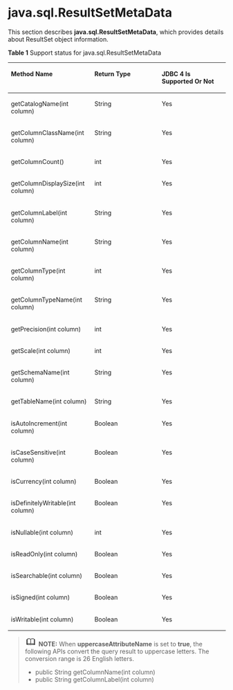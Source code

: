 # java.sql.ResultSetMetaData<a name="EN-US_TOPIC_0289900567"></a>

This section describes  **java.sql.ResultSetMetaData**, which provides details about ResultSet object information.

**Table  1**  Support status for java.sql.ResultSetMetaData

<a name="en-us_topic_0237120397_en-us_topic_0213179163_en-us_topic_0189251827_en-us_topic_0059777732_en-us_topic_0058965234_table43790439"></a>
<table><thead align="left"><tr id="en-us_topic_0237120397_en-us_topic_0213179163_en-us_topic_0189251827_en-us_topic_0059777732_en-us_topic_0058965234_row48017451"><th class="cellrowborder" valign="top" width="38.330000000000005%" id="mcps1.2.4.1.1"><p id="en-us_topic_0237120397_en-us_topic_0213179163_en-us_topic_0189251827_en-us_topic_0059777732_en-us_topic_0058965234_p56747370"><a name="en-us_topic_0237120397_en-us_topic_0213179163_en-us_topic_0189251827_en-us_topic_0059777732_en-us_topic_0058965234_p56747370"></a><a name="en-us_topic_0237120397_en-us_topic_0213179163_en-us_topic_0189251827_en-us_topic_0059777732_en-us_topic_0058965234_p56747370"></a>Method Name</p>
</th>
<th class="cellrowborder" valign="top" width="30.92%" id="mcps1.2.4.1.2"><p id="en-us_topic_0237120397_en-us_topic_0213179163_en-us_topic_0189251827_en-us_topic_0059777732_en-us_topic_0058965234_p24979458"><a name="en-us_topic_0237120397_en-us_topic_0213179163_en-us_topic_0189251827_en-us_topic_0059777732_en-us_topic_0058965234_p24979458"></a><a name="en-us_topic_0237120397_en-us_topic_0213179163_en-us_topic_0189251827_en-us_topic_0059777732_en-us_topic_0058965234_p24979458"></a>Return Type</p>
</th>
<th class="cellrowborder" valign="top" width="30.750000000000004%" id="mcps1.2.4.1.3"><p id="en-us_topic_0237120397_en-us_topic_0213179163_en-us_topic_0189251827_en-us_topic_0059777732_en-us_topic_0058965234_p9323005"><a name="en-us_topic_0237120397_en-us_topic_0213179163_en-us_topic_0189251827_en-us_topic_0059777732_en-us_topic_0058965234_p9323005"></a><a name="en-us_topic_0237120397_en-us_topic_0213179163_en-us_topic_0189251827_en-us_topic_0059777732_en-us_topic_0058965234_p9323005"></a>JDBC 4 Is Supported Or Not</p>
</th>
</tr>
</thead>
<tbody><tr id="row1973320341038"><td class="cellrowborder" valign="top" width="38.330000000000005%" headers="mcps1.2.4.1.1 "><p id="p0733203411313"><a name="p0733203411313"></a><a name="p0733203411313"></a>getCatalogName​(int column)</p>
</td>
<td class="cellrowborder" valign="top" width="30.92%" headers="mcps1.2.4.1.2 "><p id="p57332342312"><a name="p57332342312"></a><a name="p57332342312"></a>String</p>
</td>
<td class="cellrowborder" valign="top" width="30.750000000000004%" headers="mcps1.2.4.1.3 "><p id="p1373312341233"><a name="p1373312341233"></a><a name="p1373312341233"></a>Yes</p>
</td>
</tr>
<tr id="row1696612458614"><td class="cellrowborder" valign="top" width="38.330000000000005%" headers="mcps1.2.4.1.1 "><p id="p496619453616"><a name="p496619453616"></a><a name="p496619453616"></a>getColumnClassName​(int column)</p>
</td>
<td class="cellrowborder" valign="top" width="30.92%" headers="mcps1.2.4.1.2 "><p id="p10966245161"><a name="p10966245161"></a><a name="p10966245161"></a>String</p>
</td>
<td class="cellrowborder" valign="top" width="30.750000000000004%" headers="mcps1.2.4.1.3 "><p id="p149668451613"><a name="p149668451613"></a><a name="p149668451613"></a>Yes</p>
</td>
</tr>
<tr id="en-us_topic_0237120397_en-us_topic_0213179163_en-us_topic_0189251827_en-us_topic_0059777732_en-us_topic_0058965234_row15866543"><td class="cellrowborder" valign="top" width="38.330000000000005%" headers="mcps1.2.4.1.1 "><p id="en-us_topic_0237120397_en-us_topic_0213179163_en-us_topic_0189251827_en-us_topic_0059777732_en-us_topic_0058965234_p64178108"><a name="en-us_topic_0237120397_en-us_topic_0213179163_en-us_topic_0189251827_en-us_topic_0059777732_en-us_topic_0058965234_p64178108"></a><a name="en-us_topic_0237120397_en-us_topic_0213179163_en-us_topic_0189251827_en-us_topic_0059777732_en-us_topic_0058965234_p64178108"></a>getColumnCount()</p>
</td>
<td class="cellrowborder" valign="top" width="30.92%" headers="mcps1.2.4.1.2 "><p id="en-us_topic_0237120397_en-us_topic_0213179163_en-us_topic_0189251827_en-us_topic_0059777732_en-us_topic_0058965234_p17968003"><a name="en-us_topic_0237120397_en-us_topic_0213179163_en-us_topic_0189251827_en-us_topic_0059777732_en-us_topic_0058965234_p17968003"></a><a name="en-us_topic_0237120397_en-us_topic_0213179163_en-us_topic_0189251827_en-us_topic_0059777732_en-us_topic_0058965234_p17968003"></a>int</p>
</td>
<td class="cellrowborder" valign="top" width="30.750000000000004%" headers="mcps1.2.4.1.3 "><p id="en-us_topic_0237120397_en-us_topic_0213179163_en-us_topic_0189251827_en-us_topic_0059777732_en-us_topic_0058965234_p2812255"><a name="en-us_topic_0237120397_en-us_topic_0213179163_en-us_topic_0189251827_en-us_topic_0059777732_en-us_topic_0058965234_p2812255"></a><a name="en-us_topic_0237120397_en-us_topic_0213179163_en-us_topic_0189251827_en-us_topic_0059777732_en-us_topic_0058965234_p2812255"></a>Yes</p>
</td>
</tr>
<tr id="row317316124714"><td class="cellrowborder" valign="top" width="38.330000000000005%" headers="mcps1.2.4.1.1 "><p id="p117319125718"><a name="p117319125718"></a><a name="p117319125718"></a>getColumnDisplaySize​(int column)</p>
</td>
<td class="cellrowborder" valign="top" width="30.92%" headers="mcps1.2.4.1.2 "><p id="p2173191214717"><a name="p2173191214717"></a><a name="p2173191214717"></a>int</p>
</td>
<td class="cellrowborder" valign="top" width="30.750000000000004%" headers="mcps1.2.4.1.3 "><p id="p1417316121974"><a name="p1417316121974"></a><a name="p1417316121974"></a>Yes</p>
</td>
</tr>
<tr id="row11421344710"><td class="cellrowborder" valign="top" width="38.330000000000005%" headers="mcps1.2.4.1.1 "><p id="p16438341874"><a name="p16438341874"></a><a name="p16438341874"></a>getColumnLabel​(int column)</p>
</td>
<td class="cellrowborder" valign="top" width="30.92%" headers="mcps1.2.4.1.2 "><p id="p44313416716"><a name="p44313416716"></a><a name="p44313416716"></a>String</p>
</td>
<td class="cellrowborder" valign="top" width="30.750000000000004%" headers="mcps1.2.4.1.3 "><p id="p10436341276"><a name="p10436341276"></a><a name="p10436341276"></a>Yes</p>
</td>
</tr>
<tr id="en-us_topic_0237120397_en-us_topic_0213179163_en-us_topic_0189251827_en-us_topic_0059777732_en-us_topic_0058965234_row14831818"><td class="cellrowborder" valign="top" width="38.330000000000005%" headers="mcps1.2.4.1.1 "><p id="en-us_topic_0237120397_en-us_topic_0213179163_en-us_topic_0189251827_en-us_topic_0059777732_en-us_topic_0058965234_p29590292"><a name="en-us_topic_0237120397_en-us_topic_0213179163_en-us_topic_0189251827_en-us_topic_0059777732_en-us_topic_0058965234_p29590292"></a><a name="en-us_topic_0237120397_en-us_topic_0213179163_en-us_topic_0189251827_en-us_topic_0059777732_en-us_topic_0058965234_p29590292"></a>getColumnName(int column)</p>
</td>
<td class="cellrowborder" valign="top" width="30.92%" headers="mcps1.2.4.1.2 "><p id="en-us_topic_0237120397_en-us_topic_0213179163_en-us_topic_0189251827_en-us_topic_0059777732_en-us_topic_0058965234_p65715787"><a name="en-us_topic_0237120397_en-us_topic_0213179163_en-us_topic_0189251827_en-us_topic_0059777732_en-us_topic_0058965234_p65715787"></a><a name="en-us_topic_0237120397_en-us_topic_0213179163_en-us_topic_0189251827_en-us_topic_0059777732_en-us_topic_0058965234_p65715787"></a>String</p>
</td>
<td class="cellrowborder" valign="top" width="30.750000000000004%" headers="mcps1.2.4.1.3 "><p id="en-us_topic_0237120397_en-us_topic_0213179163_en-us_topic_0189251827_en-us_topic_0059777732_en-us_topic_0058965234_p8701847"><a name="en-us_topic_0237120397_en-us_topic_0213179163_en-us_topic_0189251827_en-us_topic_0059777732_en-us_topic_0058965234_p8701847"></a><a name="en-us_topic_0237120397_en-us_topic_0213179163_en-us_topic_0189251827_en-us_topic_0059777732_en-us_topic_0058965234_p8701847"></a>Yes</p>
</td>
</tr>
<tr id="en-us_topic_0237120397_en-us_topic_0213179163_en-us_topic_0189251827_en-us_topic_0059777732_en-us_topic_0058965234_row58544752"><td class="cellrowborder" valign="top" width="38.330000000000005%" headers="mcps1.2.4.1.1 "><p id="en-us_topic_0237120397_en-us_topic_0213179163_en-us_topic_0189251827_en-us_topic_0059777732_en-us_topic_0058965234_p8024095"><a name="en-us_topic_0237120397_en-us_topic_0213179163_en-us_topic_0189251827_en-us_topic_0059777732_en-us_topic_0058965234_p8024095"></a><a name="en-us_topic_0237120397_en-us_topic_0213179163_en-us_topic_0189251827_en-us_topic_0059777732_en-us_topic_0058965234_p8024095"></a>getColumnType(int column)</p>
</td>
<td class="cellrowborder" valign="top" width="30.92%" headers="mcps1.2.4.1.2 "><p id="en-us_topic_0237120397_en-us_topic_0213179163_en-us_topic_0189251827_en-us_topic_0059777732_en-us_topic_0058965234_p8472465"><a name="en-us_topic_0237120397_en-us_topic_0213179163_en-us_topic_0189251827_en-us_topic_0059777732_en-us_topic_0058965234_p8472465"></a><a name="en-us_topic_0237120397_en-us_topic_0213179163_en-us_topic_0189251827_en-us_topic_0059777732_en-us_topic_0058965234_p8472465"></a>int</p>
</td>
<td class="cellrowborder" valign="top" width="30.750000000000004%" headers="mcps1.2.4.1.3 "><p id="en-us_topic_0237120397_en-us_topic_0213179163_en-us_topic_0189251827_en-us_topic_0059777732_en-us_topic_0058965234_p65774377"><a name="en-us_topic_0237120397_en-us_topic_0213179163_en-us_topic_0189251827_en-us_topic_0059777732_en-us_topic_0058965234_p65774377"></a><a name="en-us_topic_0237120397_en-us_topic_0213179163_en-us_topic_0189251827_en-us_topic_0059777732_en-us_topic_0058965234_p65774377"></a>Yes</p>
</td>
</tr>
<tr id="en-us_topic_0237120397_en-us_topic_0213179163_en-us_topic_0189251827_en-us_topic_0059777732_en-us_topic_0058965234_row63489940"><td class="cellrowborder" valign="top" width="38.330000000000005%" headers="mcps1.2.4.1.1 "><p id="en-us_topic_0237120397_en-us_topic_0213179163_en-us_topic_0189251827_en-us_topic_0059777732_en-us_topic_0058965234_p7550778"><a name="en-us_topic_0237120397_en-us_topic_0213179163_en-us_topic_0189251827_en-us_topic_0059777732_en-us_topic_0058965234_p7550778"></a><a name="en-us_topic_0237120397_en-us_topic_0213179163_en-us_topic_0189251827_en-us_topic_0059777732_en-us_topic_0058965234_p7550778"></a>getColumnTypeName(int column)</p>
</td>
<td class="cellrowborder" valign="top" width="30.92%" headers="mcps1.2.4.1.2 "><p id="en-us_topic_0237120397_en-us_topic_0213179163_en-us_topic_0189251827_en-us_topic_0059777732_en-us_topic_0058965234_p65166555"><a name="en-us_topic_0237120397_en-us_topic_0213179163_en-us_topic_0189251827_en-us_topic_0059777732_en-us_topic_0058965234_p65166555"></a><a name="en-us_topic_0237120397_en-us_topic_0213179163_en-us_topic_0189251827_en-us_topic_0059777732_en-us_topic_0058965234_p65166555"></a>String</p>
</td>
<td class="cellrowborder" valign="top" width="30.750000000000004%" headers="mcps1.2.4.1.3 "><p id="en-us_topic_0237120397_en-us_topic_0213179163_en-us_topic_0189251827_en-us_topic_0059777732_en-us_topic_0058965234_p29343262"><a name="en-us_topic_0237120397_en-us_topic_0213179163_en-us_topic_0189251827_en-us_topic_0059777732_en-us_topic_0058965234_p29343262"></a><a name="en-us_topic_0237120397_en-us_topic_0213179163_en-us_topic_0189251827_en-us_topic_0059777732_en-us_topic_0058965234_p29343262"></a>Yes</p>
</td>
</tr>
<tr id="row165464171280"><td class="cellrowborder" valign="top" width="38.330000000000005%" headers="mcps1.2.4.1.1 "><p id="p0212525898"><a name="p0212525898"></a><a name="p0212525898"></a>getPrecision​(int column)</p>
</td>
<td class="cellrowborder" valign="top" width="30.92%" headers="mcps1.2.4.1.2 "><p id="p5668164312911"><a name="p5668164312911"></a><a name="p5668164312911"></a>int</p>
</td>
<td class="cellrowborder" valign="top" width="30.750000000000004%" headers="mcps1.2.4.1.3 "><p id="p35465171886"><a name="p35465171886"></a><a name="p35465171886"></a>Yes</p>
</td>
</tr>
<tr id="row91081621682"><td class="cellrowborder" valign="top" width="38.330000000000005%" headers="mcps1.2.4.1.1 "><p id="p421262514910"><a name="p421262514910"></a><a name="p421262514910"></a>getScale​(int column)</p>
</td>
<td class="cellrowborder" valign="top" width="30.92%" headers="mcps1.2.4.1.2 "><p id="p16682431097"><a name="p16682431097"></a><a name="p16682431097"></a>int</p>
</td>
<td class="cellrowborder" valign="top" width="30.750000000000004%" headers="mcps1.2.4.1.3 "><p id="p15108112118819"><a name="p15108112118819"></a><a name="p15108112118819"></a>Yes</p>
</td>
</tr>
<tr id="row1824345815820"><td class="cellrowborder" valign="top" width="38.330000000000005%" headers="mcps1.2.4.1.1 "><p id="p4212162512919"><a name="p4212162512919"></a><a name="p4212162512919"></a>getSchemaName​(int column)</p>
</td>
<td class="cellrowborder" valign="top" width="30.92%" headers="mcps1.2.4.1.2 "><p id="p17668134310913"><a name="p17668134310913"></a><a name="p17668134310913"></a>String</p>
</td>
<td class="cellrowborder" valign="top" width="30.750000000000004%" headers="mcps1.2.4.1.3 "><p id="p624355818810"><a name="p624355818810"></a><a name="p624355818810"></a>Yes</p>
</td>
</tr>
<tr id="row191411218919"><td class="cellrowborder" valign="top" width="38.330000000000005%" headers="mcps1.2.4.1.1 "><p id="p3212172512915"><a name="p3212172512915"></a><a name="p3212172512915"></a>getTableName​(int column)</p>
</td>
<td class="cellrowborder" valign="top" width="30.92%" headers="mcps1.2.4.1.2 "><p id="p56686431699"><a name="p56686431699"></a><a name="p56686431699"></a>String</p>
</td>
<td class="cellrowborder" valign="top" width="30.750000000000004%" headers="mcps1.2.4.1.3 "><p id="p414211120911"><a name="p414211120911"></a><a name="p414211120911"></a>Yes</p>
</td>
</tr>
<tr id="row68292511815"><td class="cellrowborder" valign="top" width="38.330000000000005%" headers="mcps1.2.4.1.1 "><p id="p11212162510912"><a name="p11212162510912"></a><a name="p11212162510912"></a>isAutoIncrement​(int column)</p>
</td>
<td class="cellrowborder" valign="top" width="30.92%" headers="mcps1.2.4.1.2 "><p id="p4668343198"><a name="p4668343198"></a><a name="p4668343198"></a>Boolean</p>
</td>
<td class="cellrowborder" valign="top" width="30.750000000000004%" headers="mcps1.2.4.1.3 "><p id="p68216257820"><a name="p68216257820"></a><a name="p68216257820"></a>Yes</p>
</td>
</tr>
<tr id="row32832554819"><td class="cellrowborder" valign="top" width="38.330000000000005%" headers="mcps1.2.4.1.1 "><p id="p142121425394"><a name="p142121425394"></a><a name="p142121425394"></a>isCaseSensitive​(int column)</p>
</td>
<td class="cellrowborder" valign="top" width="30.92%" headers="mcps1.2.4.1.2 "><p id="p466894314918"><a name="p466894314918"></a><a name="p466894314918"></a>Boolean</p>
</td>
<td class="cellrowborder" valign="top" width="30.750000000000004%" headers="mcps1.2.4.1.3 "><p id="p62848554817"><a name="p62848554817"></a><a name="p62848554817"></a>Yes</p>
</td>
</tr>
<tr id="row990218284812"><td class="cellrowborder" valign="top" width="38.330000000000005%" headers="mcps1.2.4.1.1 "><p id="p621222513912"><a name="p621222513912"></a><a name="p621222513912"></a>isCurrency​(int column)</p>
</td>
<td class="cellrowborder" valign="top" width="30.92%" headers="mcps1.2.4.1.2 "><p id="p1066810431918"><a name="p1066810431918"></a><a name="p1066810431918"></a>Boolean</p>
</td>
<td class="cellrowborder" valign="top" width="30.750000000000004%" headers="mcps1.2.4.1.3 "><p id="p19037286813"><a name="p19037286813"></a><a name="p19037286813"></a>Yes</p>
</td>
</tr>
<tr id="row513754819812"><td class="cellrowborder" valign="top" width="38.330000000000005%" headers="mcps1.2.4.1.1 "><p id="p12128251194"><a name="p12128251194"></a><a name="p12128251194"></a>isDefinitelyWritable​(int column)</p>
</td>
<td class="cellrowborder" valign="top" width="30.92%" headers="mcps1.2.4.1.2 "><p id="p7668134313919"><a name="p7668134313919"></a><a name="p7668134313919"></a>Boolean</p>
</td>
<td class="cellrowborder" valign="top" width="30.750000000000004%" headers="mcps1.2.4.1.3 "><p id="p18137154820813"><a name="p18137154820813"></a><a name="p18137154820813"></a>Yes</p>
</td>
</tr>
<tr id="row963635119817"><td class="cellrowborder" valign="top" width="38.330000000000005%" headers="mcps1.2.4.1.1 "><p id="p72127254917"><a name="p72127254917"></a><a name="p72127254917"></a>isNullable​(int column)</p>
</td>
<td class="cellrowborder" valign="top" width="30.92%" headers="mcps1.2.4.1.2 "><p id="p13668114312918"><a name="p13668114312918"></a><a name="p13668114312918"></a>int</p>
</td>
<td class="cellrowborder" valign="top" width="30.750000000000004%" headers="mcps1.2.4.1.3 "><p id="p4636195111819"><a name="p4636195111819"></a><a name="p4636195111819"></a>Yes</p>
</td>
</tr>
<tr id="row385683211818"><td class="cellrowborder" valign="top" width="38.330000000000005%" headers="mcps1.2.4.1.1 "><p id="p521210251293"><a name="p521210251293"></a><a name="p521210251293"></a>isReadOnly​(int column)</p>
</td>
<td class="cellrowborder" valign="top" width="30.92%" headers="mcps1.2.4.1.2 "><p id="p12668743991"><a name="p12668743991"></a><a name="p12668743991"></a>Boolean</p>
</td>
<td class="cellrowborder" valign="top" width="30.750000000000004%" headers="mcps1.2.4.1.3 "><p id="p128561832984"><a name="p128561832984"></a><a name="p128561832984"></a>Yes</p>
</td>
</tr>
<tr id="row64284362081"><td class="cellrowborder" valign="top" width="38.330000000000005%" headers="mcps1.2.4.1.1 "><p id="p1321202510910"><a name="p1321202510910"></a><a name="p1321202510910"></a>isSearchable​(int column)</p>
</td>
<td class="cellrowborder" valign="top" width="30.92%" headers="mcps1.2.4.1.2 "><p id="p06689436910"><a name="p06689436910"></a><a name="p06689436910"></a>Boolean</p>
</td>
<td class="cellrowborder" valign="top" width="30.750000000000004%" headers="mcps1.2.4.1.3 "><p id="p742913617810"><a name="p742913617810"></a><a name="p742913617810"></a>Yes</p>
</td>
</tr>
<tr id="row2573194318819"><td class="cellrowborder" valign="top" width="38.330000000000005%" headers="mcps1.2.4.1.1 "><p id="p202124259919"><a name="p202124259919"></a><a name="p202124259919"></a>isSigned​(int column)</p>
</td>
<td class="cellrowborder" valign="top" width="30.92%" headers="mcps1.2.4.1.2 "><p id="p1966910431097"><a name="p1966910431097"></a><a name="p1966910431097"></a>Boolean</p>
</td>
<td class="cellrowborder" valign="top" width="30.750000000000004%" headers="mcps1.2.4.1.3 "><p id="p0573943584"><a name="p0573943584"></a><a name="p0573943584"></a>Yes</p>
</td>
</tr>
<tr id="row1487134010816"><td class="cellrowborder" valign="top" width="38.330000000000005%" headers="mcps1.2.4.1.1 "><p id="p1521219251795"><a name="p1521219251795"></a><a name="p1521219251795"></a>isWritable​(int column)</p>
</td>
<td class="cellrowborder" valign="top" width="30.92%" headers="mcps1.2.4.1.2 "><p id="p066994316918"><a name="p066994316918"></a><a name="p066994316918"></a>Boolean</p>
</td>
<td class="cellrowborder" valign="top" width="30.750000000000004%" headers="mcps1.2.4.1.3 "><p id="p138716401382"><a name="p138716401382"></a><a name="p138716401382"></a>Yes</p>
</td>
</tr>
</tbody>
</table>

>![](public_sys-resources/icon-note.gif) **NOTE:** 
>When  **uppercaseAttributeName**  is set to  **true**, the following APIs convert the query result to uppercase letters. The conversion range is 26 English letters.
>-   public String getColumnName\(int column\)
>-   public String getColumnLabel\(int column\)

